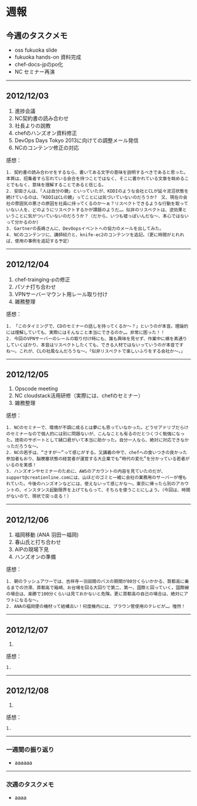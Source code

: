 # 週報


## 今週のタスクメモ

- oss fukuoka slide
- fukuoka hands-on 資料完成
- chef-docs-jpのpo化
- NC セミナー再演

---

## 2012/12/03

1. 進捗会議
2. NC契約書の読み合わせ
3. 社長よりの説教
4. chefのハンズオン資料修正
5. DevOps Days Tokyo 2013に向けての調整メール発信
6. NCのコンテンツ修正の対応

感想：

	1. 契約書の読み合わせをするなら、書いてある文字の意味を説明するべきであると思った。本質は、招集者すら忘れている会合を持つことではなく、そこに書かれている文章を眺めることでもなく、意味を理解することであると信じる。
	2. 安田さんは、「人は自分の鏡」といっていたが、KDDIのような会社とCLが延々泥沼状態を続けているのは、「KDDIはCLの鏡」ってことには気づいていないのだろうか?　又、現在の会社の雰囲気の悪さの原因を社員に持ってくるのか〜ぁ？リスペクトできるような行動を取っていない人を、どのようにリスペクトするかが課題のようだ…。似非のリスペクトは、逆効果ということに気がついていないのだろうか？（だから、いつも嘘っぽいんだな〜、本心ではないって分かるのか）
	3. Gartnerの長嶋さんに、DevOopsイベントへの協力のメールを出してみた。
	4. NCのコンテンツに、講師紹介と、knife-ec2のコンテンツを追記。（更に時間がとれれば、使用の事例を追記する予定） 

---


## 2012/12/04

1. chef-trainging-pの修正
2. パソナ打ち合わせ
3. VPNサーバーマウント用レール取り付け
4. 雑務整理

感想：

	1.　「このタイミングで、CDのセミナーの話しを持ってくるか〜？」というのが本音。理論的には理解していても、実際にはそんなこと本当にできるのか…。非常に困った！！
	2. 今回のVPNサーバーのレールの取り付け時にも、誰も興味を見せず、作業中に横を素通りしていくばかり、本音はリスペクトしたくても、できる人材ではないっていうのが本音ですね〜。これが、CLの社風なんだろうな〜。「似非リスペクトで楽しいふりをする会社か〜。」

---

## 2012/12/05

1. Opscode meeting
2. NC cloudstack活用研修（実際には、chefのセミナー） 
3. 雑務整理

感想：

	1. NCのセミナーで、環境が不調に成るとは夢にも思っていなかった。どうせアドリブだらけのセミナーなので個人的には別に問題ないが、こんなことも有るのだとつくづく勉強になった。技術のサポートとして樋口君がいて本当に助かった。自分一人なら、絶対に対応できなかっただろうな〜。
	2. NCの若手は、“さすが〜”って感じがする。又講義の中で、chefへの食いつきの良かった参加者もおり、脳梗塞状態の経営者が運営する大企業でも“時代の変化”を分かっている若者がいるのを実感！
	3. ハンズオンやセミナーのために、AWSのアカウントの内容を見ていたのだが、support@creationline.comには、山ほどのゴミと一緒に会社の業務用のサーバーが埋もれていた。今後のハンズオンなどには、使えないって感じかな〜。東京に帰ったら別のアカウントの、インスタンス起動限界を上げてもらって、そちらを使うことにしよう。（今回は、時間がないので、現状で突っ走る！）
		
---

## 2012/12/06

1. 福岡移動 (ANA 羽田ー福岡)
2. 春山氏と打ち合わせ
3. AIPの現場下見
4. ハンズオンの準備

感想：

	1. 朝のラッシュアワーでは、吉祥寺ー羽田間のバスの期間が80分くらいかかる、首都高に乗るまでの渋滞、首都高で箱崎、お台場を回る大回りで第二、第一、国際と回っていく。国際線の場合は、楽勝で100分くらいは見ておかないと危険。更に首都高の自己の場合は、絶対にアウトになるな〜。
	2. ANAの福岡便の機材って結構古い！何度機内には、ブラウン管使用のテレビが…。唖然！
	

---

## 2012/12/07

1.
 

感想：

	1. 
---

## 2012/12/08

1.
 

感想：

	1. 
---


### 一週間の振り返り

- aaaaaa

---
 
### 次週のタスクメモ

- aaaa